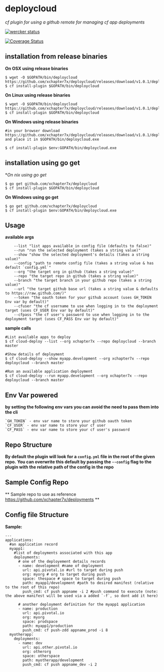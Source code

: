 # deploycloud 

*cf plugin for using a github remote for managing cf app deployments*

[![wercker status](https://app.wercker.com/status/9a6553ba12248db71c8e452c2723e6c3/s/master "wercker status")](https://app.wercker.com/project/bykey/9a6553ba12248db71c8e452c2723e6c3)

[![Coverage Status](https://coveralls.io/repos/xchapter7x/deploycloud/badge.svg?branch=master&service=github)](https://coveralls.io/github/xchapter7x/deploycloud?branch=master)

## installation from release binaries

**On OSX using release binaries**
```
$ wget -O $GOPATH/bin/deploycloud https://github.com/xchapter7x/deploycloud/releases/download/v1.0.1/deploycloud_darwin_amd64
$ cf install-plugin $GOPATH/bin/deploycloud
```

**On Linux using release binaries**
```
$ wget -O $GOPATH/bin/deploycloud https://github.com/xchapter7x/deploycloud/releases/download/v1.0.1/deploycloud_linux_amd64
$ cf install-plugin $GOPATH/bin/deploycloud
```

**On Windows using release binaries**
```
#in your browser download https://github.com/xchapter7x/deploycloud/releases/download/v1.0.1/deploycloud_windows_amd64.exe and place it in $GOPATH/bin/deploycloud.exe

$ cf install-plugin $env:GOPATH/bin/deploycloud.exe
```

## installation using go get

**On *nix using go get**
```
$ go get github.com/xchapter7x/deploycloud
$ cf install-plugin $GOPATH/bin/deploycloud
```

**On Windows using go get**
```
$ go get github.com/xchapter7x/deploycloud
$ cf install-plugin $env:GOPATH/bin/deploycloud.exe
```

## Usage
**available args**
```
	--list "list apps available in config file (defaults to false)"
	--run "run the selected deployment (takes a string value)"
	--show "show the selected deployment's details (takes a string value)"
	--config "path to remote config file (takes a string value & has default `config.yml`"
	--org "the target org in github (takes a string value)"
	--repo "the target repo in github (takes a string value)"
	--branch "the target branch in your github repo (takes a string value)"
	--url "the target github base url (takes a string value & defaults to https://raw.github.com/)"
	--token "the oauth token for your github account (uses GH_TOKEN Env var by default)"
	--cfuser "the cf username to use when logging in to the deployment target (uses CF_USER Env var by default)"
	--cfpass "the cf user's password to use when logging in to the deployment target (uses CF_PASS Env var by default)"
```

**sample calls**
```
#List available apps to deploy
$ cf cloud-deploy --list --org xchapter7x --repo deploycloud --branch master

#Show details of deployment
$ cf cloud-deploy --show myapp.development --org xchapter7x --repo deploycloud --branch master

#Run an available application deployment
$ cf cloud-deploy --run myapp.development --org xchapter7x --repo deploycloud --branch master
```

## Env Var powered
**by setting the following env vars you can avoid the need to pass them into the cli**
```
`GH_TOKEN` - env var name to store your github oauth token
`CF_USER` - env var name to store your cf user
`CF_PASS` - env var name to store your cf user's password
```

## Repo Structure
**By default the plugin will look for a `config.yml` file in the root of the given repo.**
**You can overwrite this default by passing the `--config` flag to the plugin with the relative path of the config in the repo**

## Sample Config Repo
** Sample repo to use as reference https://github.com/xchapter7x/deployments **

## Config file Structure

**Sample:**
```
---
applications:
  #an application record
  myapp1:
    #list of deployments associated with this app
    deployments:
      # one of the deployement details records
      - name: development #name of deployment
        url: api.pivotal.io #url to target during push
        org: myorg # org to target during push
        space: thespace # space to target during push
        path: myapp1/development #path to desired manifest (relative to the root of this repo)
        push_cmd: cf push appname -i 2 #push command to execute (note: the above manifest will be used via a added `-f`, so dont add it here)
      
      # another deployment definition for the myapp1 application
      - name: production
        url: api.pivotal.io
        org: myorg
        space: prodspace
        path: myapp1/production
        push_cmd: cf push-zdd appname_prod -i 8
  myotherapp:
    deployments:
      - name: dev
        url: api.other.pivotal.io
        org: otherorg
        space: otherspace
        path: myotherapp/development
        push_cmd: cf push appname_dev -i 2
```
